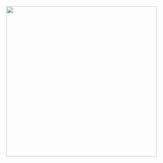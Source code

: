 <img src="https://github-readme-stats.vercel.app/api?username=DarshitBhuva&show_icons=true&theme=Dark" width="400">
